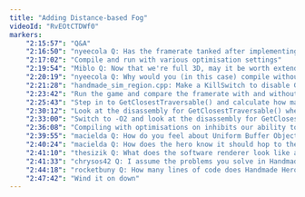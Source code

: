 ```yaml
---
title: "Adding Distance-based Fog"
videoId: "RvEOtCTDWf0"
markers:
    "2:15:57": "Q&A"
    "2:16:50": "nyeecola Q: Has the framerate tanked after implementing fog? Or was that a wrong impression of mine?"
    "2:17:02": "Compile and run with various optimisation settings"
    "2:19:54": "Miblo Q: Now that we're full 3D, may it be worth extending the debug visualisation rectangles into the third dimension?"
    "2:20:19": "nyeecola Q: Why would you (in this case) compile without optimizations? I don't get how it changes your framerate that much (sorry if this is a dumb question)"
    "2:21:28": "handmade_sim_region.cpp: Make a KillSwitch to disable GetClosestTraversable()"
    "2:23:42": "Run the game and compare the framerate with and without GetClosestTraversable() running"
    "2:25:43": "Step in to GetClosestTraversable() and calculate how many operations it performs, and the number of cycles in which it must execute"
    "2:30:12": "Look at the disassembly for GetClosestTraversable() when compiled with -Od"
    "2:33:00": "Switch to -O2 and look at the disassembly for GetClosestTraversable() again"
    "2:36:08": "Compiling with optimisations on inhibits our ability to debug the code effectively"
    "2:39:55": "macielda Q: How do you feel about Uniform Buffer Objects? Am I right to assume the Render Setup struct could be passed to the shader as an UBO instead of separate Uniforms?"
    "2:40:24": "macielda Q: How does the hero know it should hop to the lower level instead of the upper level at the end of the stairs? Where is the code for that?"
    "2:41:10": "thesizik Q: What does the software renderer look like at the moment?"
    "2:41:33": "chrysos42 Q: I assume the problems you solve in Handmade Hero are fairly representative of problems you face as a game dev. Can you comment about any social aspects of being a game dev, e.g. how collaborative or supportive the community is, or what it's like sharing a codebase with a number of others?"
    "2:44:18": "rocketbuny Q: How many lines of code does Handmade Hero have?"
    "2:47:42": "Wind it on down"
---
```

